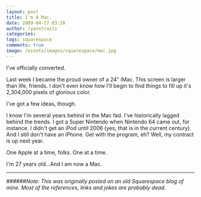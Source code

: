 ```yaml
---
layout: post
title: I'm A Mac.
date: 2009-04-17 03:20
author: ryanstraits
categories:
tags: squarespace
comments: true
image: /assets/images/squarespace/mac.jpg
---
```


I've officially converted.

<!-- break -->

Last week I became the proud owner of a 24" iMac. This screen is larger than life, friends. I don't even know how I'll begin to find things to fill up it's 2,304,000 pixels of glorious color.

I've got a few ideas, though.

I know I'm several years behind in the Mac fad. I've historically lagged behind the trends. I got a Super Nintendo when Nintendo 64 came out, for instance. I didn't get an iPod until 2006 (yes, that is in the current century). And I still don't have an iPhone. Get with the program, eh? Well, my contract is up next year.

One Apple at a time, folks. One at a time.

I'm 27 years old...And I am now a Mac.

---

######*Note: This was originally posted on an old Squarespace blog of mine. Most of the references, links and jokes are probably dead.*
